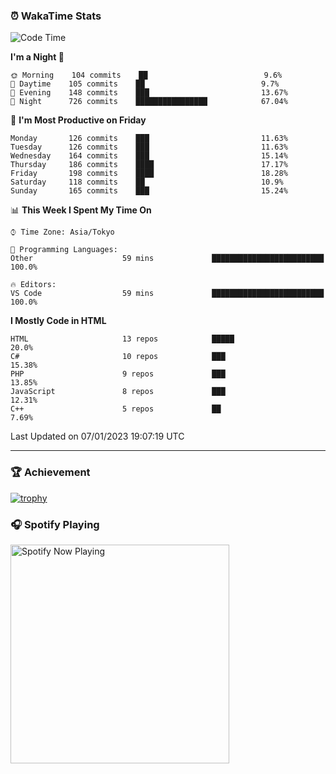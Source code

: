 ### ⏰ WakaTime Stats


<!--START_SECTION:waka-->
![Code Time](http://img.shields.io/badge/Code%20Time-507%20hrs%202%20mins-blue)

**I'm a Night 🦉** 

```text
🌞 Morning    104 commits    ██                          9.6% 
🌆 Daytime    105 commits    ██                          9.7% 
🌃 Evening    148 commits    ███                         13.67% 
🌙 Night      726 commits    ████████████████            67.04%

```
📅 **I'm Most Productive on Friday** 

```text
Monday       126 commits    ███                         11.63% 
Tuesday      126 commits    ███                         11.63% 
Wednesday    164 commits    ███                         15.14% 
Thursday     186 commits    ████                        17.17% 
Friday       198 commits    ████                        18.28% 
Saturday     118 commits    ██                          10.9% 
Sunday       165 commits    ███                         15.24%

```


📊 **This Week I Spent My Time On** 

```text
⌚︎ Time Zone: Asia/Tokyo

💬 Programming Languages: 
Other                    59 mins             █████████████████████████   100.0%

🔥 Editors: 
VS Code                  59 mins             █████████████████████████   100.0%

```

**I Mostly Code in HTML** 

```text
HTML                     13 repos            █████                       20.0% 
C#                       10 repos            ███                         15.38% 
PHP                      9 repos             ███                         13.85% 
JavaScript               8 repos             ███                         12.31% 
C++                      5 repos             ██                          7.69%

```



 Last Updated on 07/01/2023 19:07:19 UTC
<!--END_SECTION:waka-->

---

### 🏆 Achievement

[![trophy](https://github-profile-trophy.vercel.app/?username=Slime-hatena&theme=flat&no-bg=true&no-frame=true&column=8)](https://github.com/ryo-ma/github-profile-trophy)

### 🎧 Spotify Playing

[<img src="https://spotify-now-playing-slime-hatena.vercel.app/api/spotify-playing" alt="Spotify Now Playing" width="350" />](https://open.spotify.com/user/slime_hatena)

<!--
**Slime-hatena/Slime-hatena** is a ✨ _special_ ✨ repository because its `README.md` (this file) appears on your GitHub profile.

Here are some ideas to get you started:

- 🔭 I’m currently working on ...
- 🌱 I’m currently learning ...
- 👯 I’m looking to collaborate on ...
- 🤔 I’m looking for help with ...
- 💬 Ask me about ...
- 📫 How to reach me: ...
- 😄 Pronouns: ...
- ⚡ Fun fact: ...
-->

